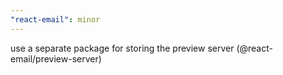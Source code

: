 ```yaml
---
"react-email": minor
---
```


use a separate package for storing the preview server (@react-email/preview-server)
